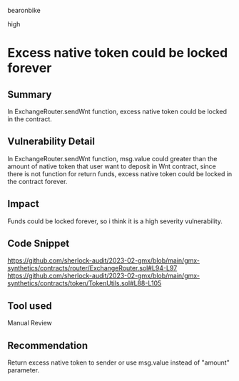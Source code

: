 bearonbike

high

# Excess native token could be locked forever

## Summary
In ExchangeRouter.sendWnt function, excess native token could be locked in the contract.

## Vulnerability Detail
In ExchangeRouter.sendWnt function, msg.value could greater than the amount of native token that user want to deposit in Wnt contract, since there is not function for return funds, excess native token could be locked in the contract forever.

## Impact
Funds could be locked forever, so i think it is a high severity vulnerability.

## Code Snippet
https://github.com/sherlock-audit/2023-02-gmx/blob/main/gmx-synthetics/contracts/router/ExchangeRouter.sol#L94-L97
https://github.com/sherlock-audit/2023-02-gmx/blob/main/gmx-synthetics/contracts/token/TokenUtils.sol#L88-L105

## Tool used

Manual Review

## Recommendation
Return excess native token to sender or use msg.value instead of "amount" parameter.